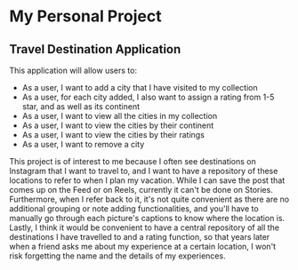 # My Personal Project

## Travel Destination Application

This application will allow users to:

- As a user, I want to add a city that I have visited to my collection
- As a user, for each city added, I also want to assign a rating from 1-5 star, and as well as its continent
- As a user, I want to view all the cities in my collection
- As a user, I want to view the cities by their continent
- As a user, I want to view the cities by their ratings
- As a user, I want to remove a city

This project is of interest to me because I often see destinations on Instagram that I want to travel to, and I want to
have a repository of these locations to refer to when I plan my vacation. While I can save the post that comes up on 
the Feed or on Reels, currently it can't be done on Stories. Furthermore, when I refer back to it, it's not quite
convenient as there are no additional grouping or note adding functionalities, and you'll have to manually go through
each picture's captions to know where the location is. Lastly, I think it would be convenient to have a central 
repository of all the destinations I have travelled to and a rating function, so that years later when a friend
asks me about my experience at a certain location, I won't risk forgetting the name and the details of my experiences.